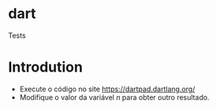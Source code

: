 # dart
Tests

# Introdution

- Execute o código no site https://dartpad.dartlang.org/
- Modifique o valor da variável _n_ para obter outro resultado.
